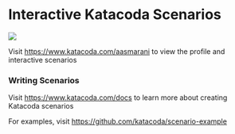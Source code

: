 # Interactive Katacoda Scenarios

[![](http://shields.katacoda.com/katacoda/aasmarani/count.svg)](https://www.katacoda.com/aasmarani "Get your profile on Katacoda.com")

Visit https://www.katacoda.com/aasmarani to view the profile and interactive scenarios

### Writing Scenarios
Visit https://www.katacoda.com/docs to learn more about creating Katacoda scenarios

For examples, visit https://github.com/katacoda/scenario-example
